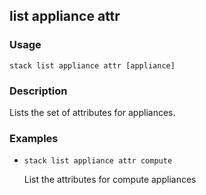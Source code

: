 ## list appliance attr

### Usage

`stack list appliance attr [appliance]`

### Description

Lists the set of attributes for appliances.

### Examples

* `stack list appliance attr compute`

   List the attributes for compute appliances



